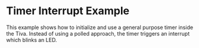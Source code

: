 Timer Interrupt Example
============================

This example shows how to initialize and use a general purpose timer inside the Tiva. Instead of using a polled approach, the timer triggers an interrupt which blinks an LED.
